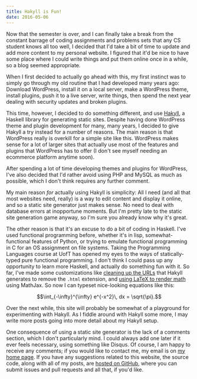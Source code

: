 ```yaml
---
title: Hakyll is Fun!
date: 2016-05-06
---
```


Now that the semester is over, and I can finally take a break from the constant barrage of coding
assignments and problems sets that any CS student knows all too well, I decided that I'd take a bit
of time to update and add more content to my personal website. I figured that it'd be nice to have
some place where I could write things and put them online once in a while, so a blog seemed
appropriate.

When I first decided to actually go ahead with this, my first instinct was to simply go through my
old routine that I had developed many years ago: Download WordPress, install it on a local server,
make a WordPress theme, install plugins, push it to a live server, write things, then spend the
next year dealing with security updates and broken plugins.

This time, however, I decided to do
something different, and use [Hakyll](https://jaspervdj.be/hakyll/), a Haskell library for
generating static sites. Despite having done WordPress theme and plugin development for many, many
years, I decided to give Hakyll a try instead for a number of reasons. The main reason is that
WordPress really is overkill for a simple site like this. WordPress makes sense for a lot of larger
sites that actually use most of the features and plugins that WordPress has to offer (I don't see 
myself needing an ecommerce platform anytime soon).

After spending a lot of time developing themes
and plugins for WordPress, I've also decided that I'd rather avoid using PHP and MySQL as much as
possible, which I don't think requires any further comment.

My main reason *for* actually using Hakyll is simplicity: All I need (and all that most websites
need, really) is a way to edit content and display it online, and so a static site generator just
makes sense. No need to deal with database errors at inopportune moments. But I'm pretty
late to the static site generation game anyway, so I'm sure you already know why it's great.

The other reason is that it's an excuse to do a bit of coding in Haskell. I've used
functional programming before, whether it's in lisp, somewhat-functional features of Python, or
trying to emulate functional programming in C for an OS assignment on file systems. Taking the
Programming Languages course at UofT has opened my eyes to the ways of statically-typed
pure functional programming. I don't think I could pass up any opportunity to learn more Haskell,
and actually do something fun with it. So far, I've made some customizations like [cleaning up the
URLs](https://www.rohanjain.in/hakyll-clean-urls/) that Hakyll generates to remove the `.html`
extension, and [using LaTeX to render math](http://travis.athougies.net/posts/2013-08-13-using-math-on-your-hakyll-blog.html)
using MathJax. So now I can typeset nice-looking equations like this:

$$\int_{-\infty}^{\infty} e^{-x^2}\, dx = \sqrt{\pi}.$$

Over the next while, this site will probably be somewhat of a playground for experimenting with
Hakyll. As I fiddle around with Hakyll some more, I may write more posts going into more detail
about my Hakyll setup.

One consequence of using a static site generator is the lack of a comments section, which I don't
particularly mind. I could always add one later if it ever feels necessary, using something like
Disqus. Of course, I am happy to receive any comments; if you would like to contact me, my email
is on [my home page](/). If you have any suggestions related to this website, the source code, along
with all of my posts, are [hosted on GitHub](https://github.com/aldld/ericbannatyne.ca), where you
can submit issues and pull requests and all that, if you'd like.




